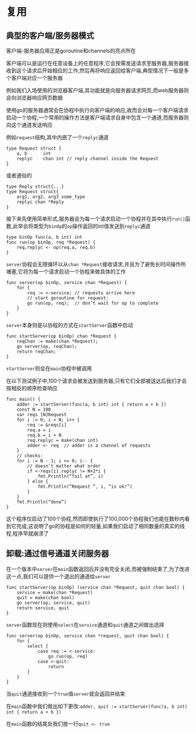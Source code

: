 # 复用
## 典型的客户端/服务器模式
客户端-服务器应用正是goroutine和channels的亮点所在

客户端可以是运行在任意设备上的任意程序,它会按需发送请求至服务器,服务器接收到这个请求后开始相应的工作,然后再将响应返回给客户端,典型情况下一般是多个客户端对应一个服务器

例如我们入场使用的浏览器客户端,其功能就是向服务器请求网页,而web服务器则会向浏览器响应网页数据

使用go的服务器通常会在协程中执行向客户端的响应,故而会对每一个客户端请求启动一个协程,一个常用的操作方法是客户端请求自身中包含一个通道,而服务器则向这个通道发送响应

例如`request`结构,其中内嵌了一个`replyc`通道
```
type Request struct {
    a, b      int    
    replyc    chan int // reply channel inside the Request
}
```

或者通俗的
```
type Reply struct{...}
type Request struct{
    arg1, arg2, arg3 some_type
    replyc chan *Reply
}
```

接下来先使用简单形式,服务器会为每一个请求启动一个协程并在其中执行`run()`函数,此举会将类型为`binOp`的`op`操作返回的int值发送到`replyc`通道
```
type binOp func(a, b int) int
func run(op binOp, req *Request) {
    req.replyc <- op(req.a, req.b)
}
```

`server`协程会无限循环以从`chan *Request`接收请求,并且为了避免长时间操作所堵塞,它将为每一个请求启动一个协程来做具体的工作
```
func server(op binOp, service chan *Request) {
    for {
        req := <-service; // requests arrive here  
        // start goroutine for request:        
        go run(op, req);  // don’t wait for op to complete    
    }
}
```

`server`本身则是以协程的方式在`startServer`函数中启动
```
func startServer(op binOp) chan *Request {
    reqChan := make(chan *Request);
    go server(op, reqChan);
    return reqChan;
}
```

`startServer`则会在`main`协程中被调用

在以下测试例子中,100个请求会被发送到服务器,只有它们全部被送达后我们才会按相反的顺序检查响应
```
func main() {
    adder := startServer(func(a, b int) int { return a + b })
    const N = 100
    var reqs [N]Request
    for i := 0; i < N; i++ {
        req := &reqs[i]
        req.a = i
        req.b = i + N
        req.replyc = make(chan int)
        adder <- req  // adder is a channel of requests
    }
    // checks:
    for i := N - 1; i >= 0; i-- {
        // doesn’t matter what order
        if <-reqs[i].replyc != N+2*i {
            fmt.Println(“fail at”, i)
        } else {
            fmt.Println(“Request “, i, “is ok!”)
        }
    }
    fmt.Println(“done”)
}
```

这个程序仅启动了100个协程,然而即使执行了100,000个协程我们也能在数秒内看到它完成,这说明了go的协程是如何的轻量,如果我们启动了相同数量的真实的线程,程序早就崩溃了

## 卸载:通过信号通道关闭服务器
在一个版本中`server`在`main`函数返回后并没有完全关闭,而被强制结束了,为了改进这一点,我们可以提供一个退出的通道给`server`
```
func startServer(op binOp) (service chan *Request, quit chan bool) {
    service = make(chan *Request)
    quit = make(chan bool)
    go server(op, service, quit)
    return service, quit
}
```

`server`函数现在则使用`select`在`service`通道和`quit`通道之间做出选择
```
func server(op binOp, service chan *request, quit chan bool) {
    for {
        select {
            case req := <-service:
                go run(op, req) 
            case <-quit:
                return   
        }
    }
}
```

当`quit`通道接收到一个`true`值`server`就会返回并结束

在`main`函数中我们做出如下更改:`adder, quit := startServer(func(a, b int) int { return a + b })`

在`main`函数的结尾处我们放一行`quit <- true`
